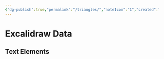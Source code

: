 ```yaml
---
{"dg-publish":true,"permalink":"/triangles/","noteIcon":"1","created":"2025-04-13T17:10:46.408-04:00","updated":"2025-04-13T17:11:09.984-04:00"}
---
```



 
# Excalidraw Data

## Text Elements
